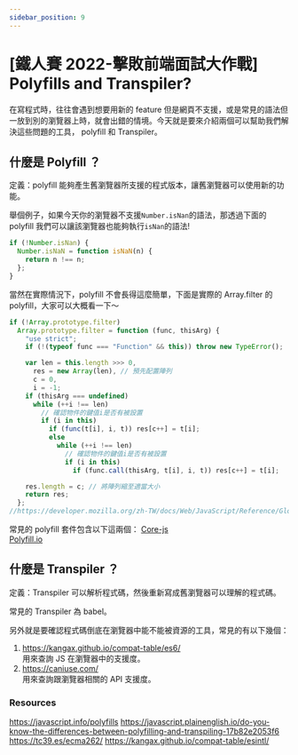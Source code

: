 ```yaml
---
sidebar_position: 9
---
```


# [鐵人賽 2022-擊敗前端面試大作戰] Polyfills and Transpiler?

在寫程式時，往往會遇到想要用新的 feature 但是網頁不支援，或是常見的語法但一放到別的瀏覽器上時，就會出錯的情境。今天就是要來介紹兩個可以幫助我們解決這些問題的工具， polyfill 和 Transpiler。

## 什麼是 Polyfill ？

定義：polyfill 能夠產生舊瀏覽器所支援的程式版本，讓舊瀏覽器可以使用新的功能。

舉個例子，如果今天你的瀏覽器不支援`Number.isNan`的語法，那透過下面的 polyfill 我們可以讓該瀏覽器也能夠執行`isNan`的語法!

```js
if (!Number.isNan) {
  Number.isNaN = function isNaN(n) {
    return n !== n;
  };
}
```

當然在實際情況下，polyfill 不會長得這麼簡單，下面是實際的 Array.filter 的 polyfill，大家可以大概看一下～

```js
if (!Array.prototype.filter)
  Array.prototype.filter = function (func, thisArg) {
    "use strict";
    if (!(typeof func === "Function" && this)) throw new TypeError();

    var len = this.length >>> 0,
      res = new Array(len), // 預先配置陣列
      c = 0,
      i = -1;
    if (thisArg === undefined)
      while (++i !== len)
        // 確認物件的鍵值i是否有被設置
        if (i in this)
          if (func(t[i], i, t)) res[c++] = t[i];
          else
            while (++i !== len)
              // 確認物件的鍵值i是否有被設置
              if (i in this)
                if (func.call(thisArg, t[i], i, t)) res[c++] = t[i];

    res.length = c; // 將陣列縮至適當大小
    return res;
  };
//https://developer.mozilla.org/zh-TW/docs/Web/JavaScript/Reference/Global_Objects/Array/filter
```

常見的 polyfill 套件包含以下這兩個：
[Core-js](https://github.com/zloirock/core-js)  
[Polyfill.io](https://polyfill.io/v3/)

## 什麼是 Transpiler ？

定義：Transpiler 可以解析程式碼，然後重新寫成舊瀏覽器可以理解的程式碼。

常見的 Transpiler 為 babel。

另外就是要確認程式碼倒底在瀏覽器中能不能被資源的工具，常見的有以下幾個：

1. https://kangax.github.io/compat-table/es6/  
   用來查詢 JS 在瀏覽器中的支援度。
2. https://caniuse.com/  
   用來查詢跟瀏覽器相關的 API 支援度。

### Resources

https://javascript.info/polyfills
https://javascript.plainenglish.io/do-you-know-the-differences-between-polyfilling-and-transpiling-17b82e2053f6
https://tc39.es/ecma262/
https://kangax.github.io/compat-table/esintl/
